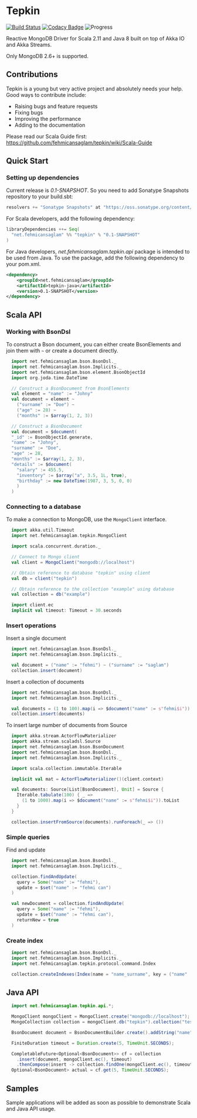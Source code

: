 # Tepkin

[![Build Status](https://travis-ci.org/fehmicansaglam/tepkin.svg?branch=master)](https://travis-ci.org/fehmicansaglam/tepkin)
[![Codacy Badge](https://www.codacy.com/project/badge/d5039668605d44fea3adf2302e7e6c31)](https://www.codacy.com/public/fehmicansaglam/tepkin)
![Progress](http://progressed.io/bar/75?title=0.1)

Reactive MongoDB Driver for Scala 2.11 and Java 8 built on top of Akka IO and Akka Streams.

Only MongoDB 2.6+ is supported.

## Contributions
Tepkin is a young but very active project and absolutely needs your help. Good ways to contribute include:

* Raising bugs and feature requests
* Fixing bugs
* Improving the performance
* Adding to the documentation


Please read our Scala Guide first: https://github.com/fehmicansaglam/tepkin/wiki/Scala-Guide

## Quick Start

### Setting up dependencies

Current release is *0.1-SNAPSHOT*. So you need to add Sonatype Snapshots repository to your build.sbt:

```scala
resolvers += "Sonatype Snapshots" at "https://oss.sonatype.org/content/repositories/snapshots/"
```

For Scala developers, add the following dependency:
```scala
libraryDependencies ++= Seq(
  "net.fehmicansaglam" %% "tepkin" % "0.1-SNAPSHOT"
)
```
For Java developers, _net.fehmicansaglam.tepkin.api_ package is intended to be used from Java. To use the package, add the following dependency to your pom.xml.

```xml
<dependency>
	<groupId>net.fehmicansaglam</groupId>
	<artifactId>tepkin-java</artifactId>
	<version>0.1-SNAPSHOT</version>
</dependency>
```

## Scala API

### Working with BsonDsl

To construct a Bson document, you can either create BsonElements and join them with `~` or create a document directly.

```scala
  import net.fehmicansaglam.bson.BsonDsl._
  import net.fehmicansaglam.bson.Implicits._
  import net.fehmicansaglam.bson.element.BsonObjectId
  import org.joda.time.DateTime

  // Construct a BsonDocument from BsonElements
  val element = "name" := "Johny"
  val document = element ~
    ("surname" := "Doe") ~
    ("age" := 28) ~
    ("months" := $array(1, 2, 3))

  // Construct a BsonDocument
  val document = $document(
  "_id" := BsonObjectId.generate,
  "name" := "Johny",
  "surname" := "Doe",
  "age" := 28,
  "months" := $array(1, 2, 3),
  "details" := $document(
    "salary" := 455.5,
    "inventory" := $array("a", 3.5, 1L, true),
    "birthday" := new DateTime(1987, 3, 5, 0, 0)
    )
  )

```

### Connecting to a database

To make a connection to MongoDB, use the <code>MongoClient</code> interface.

```scala
  import akka.util.Timeout
  import net.fehmicansaglam.tepkin.MongoClient

  import scala.concurrent.duration._

  // Connect to Mongo client
  val client = MongoClient("mongodb://localhost")

  // Obtain reference to database "tepkin" using client
  val db = client("tepkin")

  // Obtain reference to the collection "example" using database
  val collection = db("example")

  import client.ec
  implicit val timeout: Timeout = 30.seconds
```

### Insert operations

Insert a single document

```scala
  import net.fehmicansaglam.bson.BsonDsl._
  import net.fehmicansaglam.bson.Implicits._

  val document = ("name" := "fehmi") ~ ("surname" := "saglam")
  collection.insert(document)
```
Insert a collection of documents

```scala
  import net.fehmicansaglam.bson.BsonDsl._
  import net.fehmicansaglam.bson.Implicits._

  val documents = (1 to 100).map(i => $document("name" := s"fehmi$i"))
  collection.insert(documents)
```
To insert large number of documents from Source

```scala
  import akka.stream.ActorFlowMaterializer
  import akka.stream.scaladsl.Source
  import net.fehmicansaglam.bson.BsonDocument
  import net.fehmicansaglam.bson.BsonDsl._
  import net.fehmicansaglam.bson.Implicits._

  import scala.collection.immutable.Iterable

  implicit val mat = ActorFlowMaterializer()(client.context)

  val documents: Source[List[BsonDocument], Unit] = Source {
    Iterable.tabulate(100) { _ =>
      (1 to 1000).map(i => $document("name" := s"fehmi$i")).toList
    }
  }

  collection.insertFromSource(documents).runForeach(_ => ())
```
### Simple queries

Find and update
```scala
  import net.fehmicansaglam.bson.BsonDsl._
  import net.fehmicansaglam.bson.Implicits._

  collection.findAndUpdate(
    query = Some("name" := "fehmi"),
    update = $set("name" := "fehmi can")
  )

  val newDocument = collection.findAndUpdate(
    query = Some("name" := "fehmi"),
    update = $set("name" := "fehmi can"),
    returnNew = true
  )
```

### Create index
```scala
  import net.fehmicansaglam.bson.BsonDsl._
  import net.fehmicansaglam.bson.Implicits._
  import net.fehmicansaglam.tepkin.protocol.command.Index

  collection.createIndexes(Index(name = "name_surname", key = ("name" := 1) ~ ("surname" := 1)))
```

## Java API

```java
  import net.fehmicansaglam.tepkin.api.*;

  MongoClient mongoClient = MongoClient.create("mongodb://localhost");
  MongoCollection collection = mongoClient.db("tepkin").collection("test");

  BsonDocument document = BsonDocumentBuilder.create().addString("name", "fehmi").build();

  FiniteDuration timeout = Duration.create(5, TimeUnit.SECONDS);

  CompletableFuture<Optional<BsonDocument>> cf = collection
    .insert(document, mongoClient.ec(), timeout)
    .thenCompose(insert -> collection.findOne(mongoClient.ec(), timeout));
  Optional<BsonDocument> actual = cf.get(5, TimeUnit.SECONDS);
```
## Samples
Sample applications will be added as soon as possible to demonstrate Scala and Java API usage.
